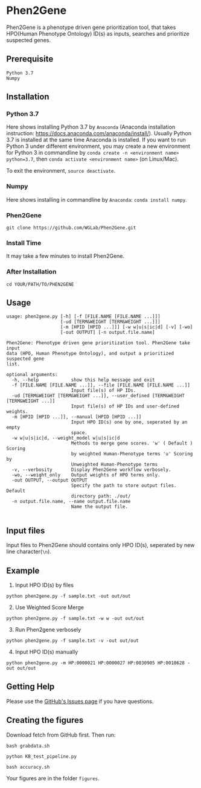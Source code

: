 # Phen2Gene

Phen2Gene is a phenotype driven gene prioritization tool, that takes HPO(Human Phenotype Ontology) ID(s) as inputs, searches and prioritize suspected genes.

## Prerequisite
```
Python 3.7
Numpy
```

## Installation
### Python 3.7
Here shows installing Python 3.7 by `Anaconda` (Anaconda installation instruction: https://docs.anaconda.com/anaconda/install/). Usually Python 3.7 is installed at the same time Anaconda is installed.
If you want to run Python 3 under different environment, you may create a new environment for Python 3 in commandline by `conda create -n <environment name> python=3.7`, then `conda activate <environment name>` (on Linux/Mac).

To exit the environment, `source deactivate`.

### Numpy
Here shows installing in commandline by `Anaconda`: `conda install numpy`.

### Phen2Gene
`git clone https://github.com/WGLab/Phen2Gene.git`

### Install Time
It may take a few minutes to install Phen2Gene.

### After Installation
`cd YOUR/PATH/TO/PHEN2GENE`

## Usage
```
usage: phen2gene.py [-h] [-f [FILE.NAME [FILE.NAME ...]]]
                    [-ud [TERM&WEIGHT [TERM&WEIGHT ...]]]
                    [-m [HPID [HPID ...]]] [-w w|u|s|ic|d] [-v] [-wo]
                    [-out OUTPUT] [-n output.file.name]

Phen2Gene: Phenotype driven gene prioritization tool. Phen2Gene take input
data (HPO, Human Phenotype Ontology), and output a prioritized suspected gene
list.

optional arguments:
  -h, --help            show this help message and exit
  -f [FILE.NAME [FILE.NAME ...]], --file [FILE.NAME [FILE.NAME ...]]
                        Input file(s) of HP IDs.
  -ud [TERM&WEIGHT [TERM&WEIGHT ...]], --user_defined [TERM&WEIGHT [TERM&WEIGHT ...]]
                        Input file(s) of HP IDs and user-defined weights.
  -m [HPID [HPID ...]], --manual [HPID [HPID ...]]
                        Input HPO ID(s) one by one, seperated by an empty
                        space.
  -w w|u|s|ic|d, --weight_model w|u|s|ic|d
                        Methods to merge gene scores. 'w' ( Default ) Scoring
                        by weighted Human-Phenotype terms 'u' Scoring by
                        Unweighted Human-Phenotype terms
  -v, --verbosity       Display Phen2Gene workflow verbosely.
  -wo, --weight_only    Output weights of HPO terms only.
  -out OUTPUT, --output OUTPUT
                        Specify the path to store output files. Default
                        directory path: ./out/
  -n output.file.name, --name output.file.name
                        Name the output file.


```

## Input files
Input files to Phen2Gene should contains only HPO ID(s), seperated by new line character(`\n`).

## Example

1. Input HPO ID(s) by files
```
python phen2gene.py -f sample.txt -out out/out
```
2. Use Weighted Score Merge
```
python phen2gene.py -f sample.txt -w w -out out/out
```
3. Run Phen2gene verbosely
```
python phen2gene.py -f sample.txt -v -out out/out
```
4. Input HPO ID(s) manually
```
python phen2gene.py -m HP:0000021 HP:0000027 HP:0030905 HP:0010628 -out out/out
```

## Getting Help

Please use the [GitHub's Issues page](https://github.com/WGLab/LinkedSV/issues) if you have questions.

## Creating the figures

Download fetch from GitHub first.
Then run:
```
bash grabdata.sh
```

```
python KB_test_pipeline.py
```

```
bash accuracy.sh
```

Your figures are in the folder `figures`.
